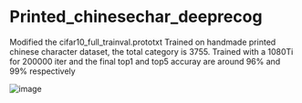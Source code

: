 # Printed_chinesechar_deeprecog
Modified the cifar10_full_trainval.prototxt
Trained on handmade printed chinese character dataset, the total category is 3755.
Trained with a 1080Ti for 200000 iter and the final top1 and top5 accuray are around 96% and 99% respectively 


![image](https://github.com/kli017/Printed_chinesechar_deeprecog/accuracy.png)
